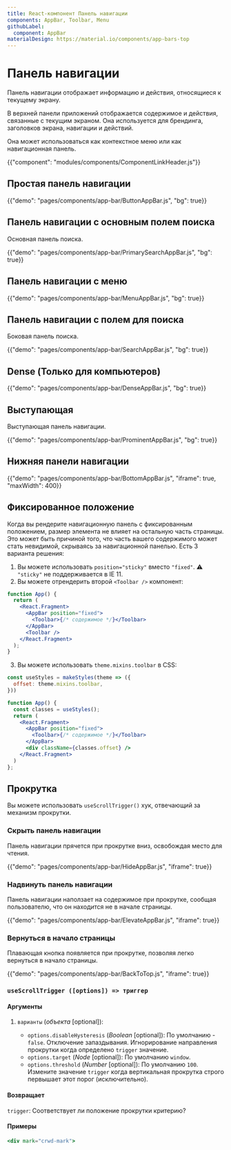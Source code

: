 ```yaml
---
title: React-компонент Панель навигации
components: AppBar, Toolbar, Menu
githubLabel:
  component: AppBar
materialDesign: https://material.io/components/app-bars-top
---
```


# Панель навигации

<p class="description">Панель навигации отображает информацию и действия, относящиеся к текущему экрану.</p>

В [](https://material.io/design/components/app-bars-top.html)верхней панели приложений</a> отображается содержимое и действия, связанные с текущим экраном. Она используется для брендинга, заголовков экрана, навигации и действий.

Она может использоваться как контекстное меню или как навигационная панель.

{{"component": "modules/components/ComponentLinkHeader.js"}}

## Простая панель навигации

{{"demo": "pages/components/app-bar/ButtonAppBar.js", "bg": true}}

## Панель навигации с основным полем поиска

Основная панель поиска.

{{"demo": "pages/components/app-bar/PrimarySearchAppBar.js", "bg": true}}

## Панель навигации с меню

{{"demo": "pages/components/app-bar/MenuAppBar.js", "bg": true}}

## Панель навигации с полем для поиска

Боковая панель поиска.

{{"demo": "pages/components/app-bar/SearchAppBar.js", "bg": true}}

## Dense (Только для компьютеров)

{{"demo": "pages/components/app-bar/DenseAppBar.js", "bg": true}}

## Выступающая

Выступающая панель навигации.

{{"demo": "pages/components/app-bar/ProminentAppBar.js", "bg": true}}

## Нижняя панели навигации

{{"demo": "pages/components/app-bar/BottomAppBar.js", "iframe": true, "maxWidth": 400}}

## Фиксированное положение

Когда вы рендерите навигационную панель с фиксированным положением, размер элемента не влияет на остальную часть страницы. Это может быть причиной того, что часть вашего содержимого может стать невидимой, скрываясь за навигационной панелью. Есть 3 варианта решения:

1. Вы можете использовать `position="sticky"` вместо `"fixed"`. ⚠️ `"sticky"` не поддерживается в IE 11.
2. Вы можете отрендерить второй `<Toolbar />` компонент:

```jsx
function App() {
  return (
    <React.Fragment>
      <AppBar position="fixed">
        <Toolbar>{/* содержимое */}</Toolbar>
      </AppBar>
      <Toolbar />
    </React.Fragment>
  );
}
```

3. Вы можете использовать `theme.mixins.toolbar` в CSS:

```jsx
const useStyles = makeStyles(theme => ({
  offset: theme.mixins.toolbar,
}))

function App() {
  const classes = useStyles();
  return (
    <React.Fragment>
      <AppBar position="fixed">
        <Toolbar>{/* содержимое */}</Toolbar>
      </AppBar>
      <div className={classes.offset} />
    </React.Fragment>
  )
};
```

## Прокрутка

Вы можете использовать `useScrollTrigger()` хук, отвечающий за механизм прокрутки.

### Скрыть панель навигации

Панель навигации прячется при прокрутке вниз, освобождая место для чтения.

{{"demo": "pages/components/app-bar/HideAppBar.js", "iframe": true}}

### Надвинуть панель навигации

Панель навигации наползает на содержимое при прокрутке, сообщая пользователю, что он находится не в начале страницы.

{{"demo": "pages/components/app-bar/ElevateAppBar.js", "iframe": true}}

### Вернуться в начало страницы

Плавающая кнопка появляется при прокрутке, позволяя легко вернуться в начало страницы.

{{"demo": "pages/components/app-bar/BackToTop.js", "iframe": true}}

### `useScrollTrigger ([options]) => триггер`

#### Аргументы

1. `варианты` (*объекта* [optional]):

   - `options.disableHysteresis` (*Boolean* [optional]): По умолчанию - `false`. Отключение запаздывания. Игнорирование направления прокрутки когда определено `trigger` значение.
   - `options.target` (*Node* [optional]): По умолчанию `window`.
   - `options.threshold` (*Number* [optional]): По умолчанию `100`. Измените значение `trigger` когда вертикальная прокрутка строго первышает этот порог (исключительно).

#### Возвращает

`trigger`: Соответствует ли положение прокрутки критерию?

#### Примеры

```jsx
<div mark="crwd-mark">
```
